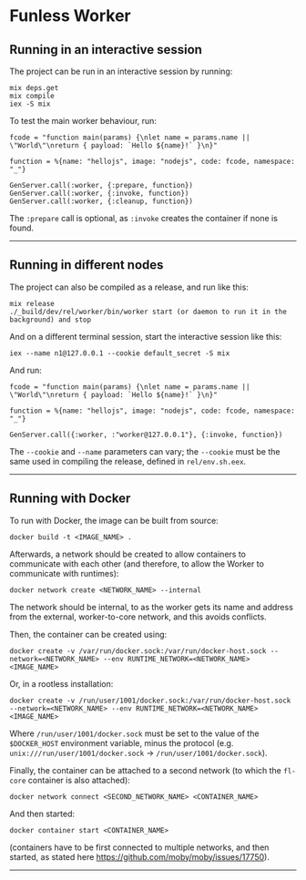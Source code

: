<!--
  ~ Copyright 2022 Giuseppe De Palma, Matteo Trentin
  ~
  ~ Licensed under the Apache License, Version 2.0 (the "License");
  ~ you may not use this file except in compliance with the License.
  ~ You may obtain a copy of the License at
  ~
  ~ http://www.apache.org/licenses/LICENSE-2.0
  ~
  ~ Unless required by applicable law or agreed to in writing, software
  ~ distributed under the License is distributed on an "AS IS" BASIS,
  ~ WITHOUT WARRANTIES OR CONDITIONS OF ANY KIND, either express or implied.
  ~ See the License for the specific language governing permissions and
  ~ limitations under the License.
-->

# Funless Worker

## Running in an interactive session

The project can be run in an interactive session by running:
```
mix deps.get
mix compile
iex -S mix
```

To test the main worker behaviour, run:
```
fcode = "function main(params) {\nlet name = params.name || \"World\"\nreturn { payload: `Hello ${name}!` }\n}"

function = %{name: "hellojs", image: "nodejs", code: fcode, namespace: "_"}

GenServer.call(:worker, {:prepare, function})
GenServer.call(:worker, {:invoke, function})
GenServer.call(:worker, {:cleanup, function})
```

The `:prepare` call is optional, as `:invoke` creates the container if none is found.

___

## Running in different nodes

The project can also be compiled as a release, and run like this:
```
mix release
./_build/dev/rel/worker/bin/worker start (or daemon to run it in the background) and stop 
```

And on a different terminal session, start the interactive session like this:
```
iex --name n1@127.0.0.1 --cookie default_secret -S mix
```

And run:
```
fcode = "function main(params) {\nlet name = params.name || \"World\"\nreturn { payload: `Hello ${name}!` }\n}"

function = %{name: "hellojs", image: "nodejs", code: fcode, namespace: "_"}

GenServer.call({:worker, :"worker@127.0.0.1"}, {:invoke, function})
```

The `--cookie` and `--name` parameters can vary; the `--cookie` must be the same used in compiling the release, defined in `rel/env.sh.eex`.

___

## Running with Docker

To run with Docker, the image can be built from source:
```
docker build -t <IMAGE_NAME> .
```

Afterwards, a network should be created to allow containers to communicate with each other (and therefore, to allow the Worker to communicate with runtimes):
```
docker network create <NETWORK_NAME> --internal
```

The network should be internal, to as the worker gets its name and address from the external, worker-to-core network, and this avoids conflicts.


Then, the container can be created using:
```
docker create -v /var/run/docker.sock:/var/run/docker-host.sock --network=<NETWORK_NAME> --env RUNTIME_NETWORK=<NETWORK_NAME> <IMAGE_NAME>
```

Or, in a rootless installation:
```
docker create -v /run/user/1001/docker.sock:/var/run/docker-host.sock --network=<NETWORK_NAME> --env RUNTIME_NETWORK=<NETWORK_NAME> <IMAGE_NAME>
```

Where `/run/user/1001/docker.sock` must be set to the value of the `$DOCKER_HOST` environment variable, minus the protocol (e.g. `unix:///run/user/1001/docker.sock` -> `/run/user/1001/docker.sock`).

Finally, the container can be attached to a second network (to which the `fl-core` container is also attached):
```
docker network connect <SECOND_NETWORK_NAME> <CONTAINER_NAME>
```

And then started:
```
docker container start <CONTAINER_NAME>
```

(containers have to be first connected to multiple networks, and then started, as stated here https://github.com/moby/moby/issues/17750).
___
